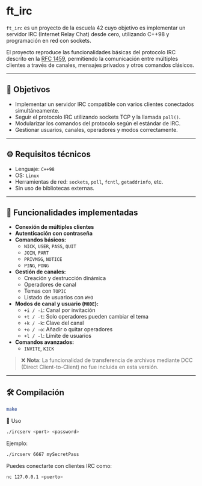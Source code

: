 # ft_irc

`ft_irc` es un proyecto de la escuela 42 cuyo objetivo es implementar un servidor IRC (Internet Relay Chat) desde cero, utilizando C++98 y programación en red con sockets.

El proyecto reproduce las funcionalidades básicas del protocolo IRC descrito en la [RFC 1459](https://datatracker.ietf.org/doc/html/rfc1459), permitiendo la comunicación entre múltiples clientes a través de canales, mensajes privados y otros comandos clásicos.

---

## 📌 Objetivos

- Implementar un servidor IRC compatible con varios clientes conectados simultáneamente.
- Seguir el protocolo IRC utilizando sockets TCP y la llamada `poll()`.
- Modularizar los comandos del protocolo según el estándar de IRC.
- Gestionar usuarios, canales, operadores y modos correctamente.

---

## ⚙️ Requisitos técnicos

- Lenguaje: `C++98`
- OS: `Linux`
- Herramientas de red: `sockets`, `poll`, `fcntl`, `getaddrinfo`, etc.
- Sin uso de bibliotecas externas.

---

## 🚀 Funcionalidades implementadas

- **Conexión de múltiples clientes**
- **Autenticación con contraseña**
- **Comandos básicos:**
  - `NICK`, `USER`, `PASS`, `QUIT`
  - `JOIN`, `PART`
  - `PRIVMSG`, `NOTICE`
  - `PING`, `PONG`
- **Gestión de canales:**
  - Creación y destrucción dinámica
  - Operadores de canal
  - Temas con `TOPIC`
  - Listado de usuarios con `WHO`
- **Modos de canal y usuario (`MODE`):**
  - `+i / -i`: Canal por invitación
  - `+t / -t`: Solo operadores pueden cambiar el tema
  - `+k / -k`: Clave del canal
  - `+o / -o`: Añadir o quitar operadores
  - `+l / -l`: Límite de usuarios
- **Comandos avanzados:**
  - `INVITE`, `KICK`

> ❌ **Nota**: La funcionalidad de transferencia de archivos mediante DCC (Direct Client-to-Client) no fue incluida en esta versión.

---

## 🛠️ Compilación

```bash
make
```
🧪 Uso
```bash
./ircserv <port> <password>
```
Ejemplo:

```bash
./ircserv 6667 mySecretPass
```
Puedes conectarte con clientes IRC como:
```bash
nc 127.0.0.1 <puerto>

```
